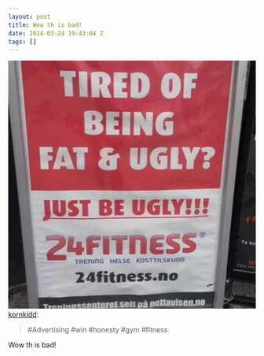 ```yaml
---
layout: post
title: Wow th is bad!
date: 2014-03-24 19:43:04 Z
tags: []
---
```

![](/media/2014/03/80599421229.jpg)
[kornkidd](http://kornkidd.tumblr.com/post/80591908782/advertising-win-honesty-gym-fitness):

> #Advertising #win #honesty #gym #fitness

Wow th is bad!
